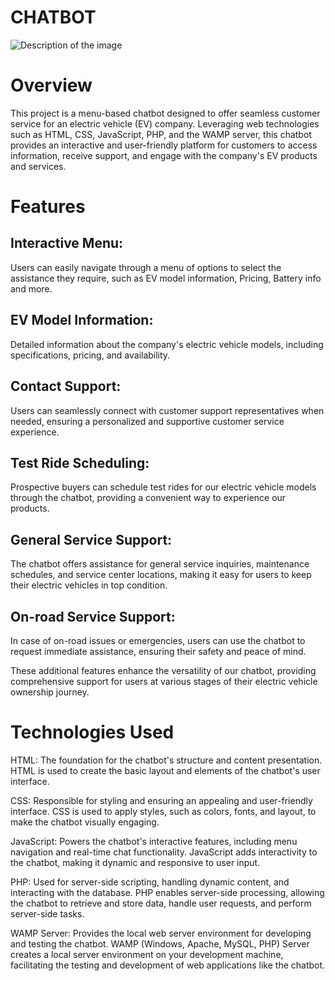 # CHATBOT

![Description of the image]("C:\Users\asus\Downloads\my_chatbot\MENU-BASED-CHAT-BOT-FOR-E-BIKES-COMPANY\chatbot_box.png")


# Overview
This project is a menu-based chatbot designed to offer seamless customer service for an electric vehicle (EV) company. Leveraging web technologies such as HTML, CSS, JavaScript, PHP, and the WAMP server, this chatbot provides an interactive and user-friendly platform for customers to access information, receive support, and engage with the company's EV products and services.

# Features
## Interactive Menu: 
Users can easily navigate through a menu of options to select the assistance they require, such as EV model information, Pricing, Battery info and more.

## EV Model Information:
Detailed information about the company's electric vehicle models, including specifications, pricing, and availability.

## Contact Support:
Users can seamlessly connect with customer support representatives when needed, ensuring a personalized and supportive customer service experience.

## Test Ride Scheduling:
Prospective buyers can schedule test rides for our electric vehicle models through the chatbot, providing a convenient way to experience our products.

## General Service Support:
The chatbot offers assistance for general service inquiries, maintenance schedules, and service center locations, making it easy for users to keep their electric vehicles in top condition.

## On-road Service Support: 
In case of on-road issues or emergencies, users can use the chatbot to request immediate assistance, ensuring their safety and peace of mind.

These additional features enhance the versatility of our chatbot, providing comprehensive support for users at various stages of their electric vehicle ownership journey.

# Technologies Used
HTML: The foundation for the chatbot's structure and content presentation. HTML is used to create the basic layout and elements of the chatbot's user interface.

CSS: Responsible for styling and ensuring an appealing and user-friendly interface. CSS is used to apply styles, such as colors, fonts, and layout, to make the chatbot visually engaging.

JavaScript: Powers the chatbot's interactive features, including menu navigation and real-time chat functionality. JavaScript adds interactivity to the chatbot, making it dynamic and responsive to user input.

PHP: Used for server-side scripting, handling dynamic content, and interacting with the database. PHP enables server-side processing, allowing the chatbot to retrieve and store data, handle user requests, and perform server-side tasks.

WAMP Server: Provides the local web server environment for developing and testing the chatbot. WAMP (Windows, Apache, MySQL, PHP) Server creates a local server environment on your development machine, facilitating the testing and development of web applications like the chatbot.
